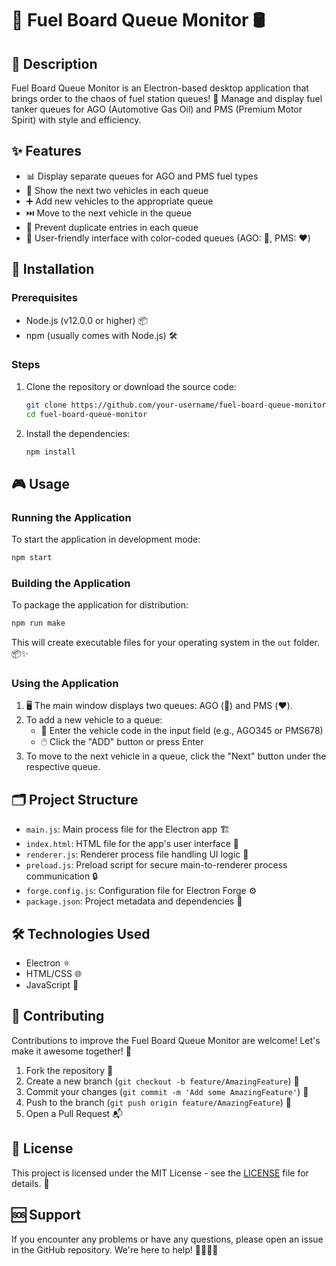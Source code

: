 # 🚛 Fuel Board Queue Monitor 🛢️

## 🌟 Description
Fuel Board Queue Monitor is an Electron-based desktop application that brings order to the chaos of fuel station queues! 🎯 Manage and display fuel tanker queues for AGO (Automotive Gas Oil) and PMS (Premium Motor Spirit) with style and efficiency.

## ✨ Features
- 📊 Display separate queues for AGO and PMS fuel types
- 🔢 Show the next two vehicles in each queue
- ➕ Add new vehicles to the appropriate queue
- ⏭️ Move to the next vehicle in the queue
- 🚫 Prevent duplicate entries in each queue
- 🎨 User-friendly interface with color-coded queues (AGO: 💚, PMS: ❤️)

## 🚀 Installation

### Prerequisites
- Node.js (v12.0.0 or higher) 📦
- npm (usually comes with Node.js) 🛠️

### Steps
1. Clone the repository or download the source code:
   ```bash
   git clone https://github.com/your-username/fuel-board-queue-monitor.git
   cd fuel-board-queue-monitor
   ```

2. Install the dependencies:
   ```bash
   npm install
   ```

## 🎮 Usage

### Running the Application
To start the application in development mode:
```bash
npm start
```

### Building the Application
To package the application for distribution:
```bash
npm run make
```
This will create executable files for your operating system in the `out` folder. 📦✨

### Using the Application
1. 🖥️ The main window displays two queues: AGO (💚) and PMS (❤️).
2. To add a new vehicle to a queue:
   - 🚛 Enter the vehicle code in the input field (e.g., AGO345 or PMS678)
   - 🖱️ Click the "ADD" button or press Enter
3. To move to the next vehicle in a queue, click the "Next" button under the respective queue.

## 🗂️ Project Structure
- `main.js`: Main process file for the Electron app 🏗️
- `index.html`: HTML file for the app's user interface 🎨
- `renderer.js`: Renderer process file handling UI logic 🧠
- `preload.js`: Preload script for secure main-to-renderer process communication 🔒
- `forge.config.js`: Configuration file for Electron Forge ⚙️
- `package.json`: Project metadata and dependencies 📄

## 🛠️ Technologies Used
- Electron ⚛️
- HTML/CSS 🌐
- JavaScript 🚀

## 👥 Contributing
Contributions to improve the Fuel Board Queue Monitor are welcome! Let's make it awesome together! 🤝

1. Fork the repository 🍴
2. Create a new branch (`git checkout -b feature/AmazingFeature`) 🌿
3. Commit your changes (`git commit -m 'Add some AmazingFeature'`) 💾
4. Push to the branch (`git push origin feature/AmazingFeature`) 🚀
5. Open a Pull Request 📬

## 📜 License
This project is licensed under the MIT License - see the [LICENSE](LICENSE) file for details. 📄

## 🆘 Support
If you encounter any problems or have any questions, please open an issue in the GitHub repository. We're here to help! 🦸‍♀️🦸‍♂️

